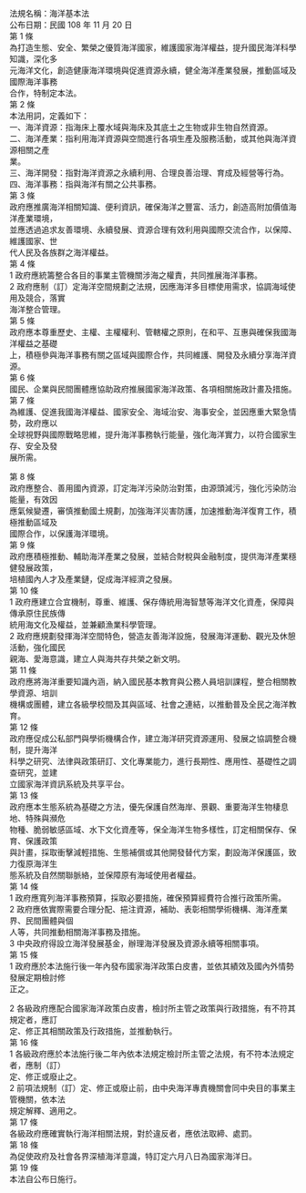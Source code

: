 法規名稱：海洋基本法  
公布日期：民國 108 年 11 月 20 日  
第 1 條  
為打造生態、安全、繁榮之優質海洋國家，維護國家海洋權益，提升國民海洋科學知識，深化多  
元海洋文化，創造健康海洋環境與促進資源永續，健全海洋產業發展，推動區域及國際海洋事務  
合作，特制定本法。  
第 2 條  
本法用詞，定義如下：  
一、海洋資源：指海床上覆水域與海床及其底土之生物或非生物自然資源。  
二、海洋產業：指利用海洋資源與空間進行各項生產及服務活動，或其他與海洋資源相關之產  
業。  
三、海洋開發：指對海洋資源之永續利用、合理良善治理、育成及經營等行為。  
四、海洋事務：指與海洋有關之公共事務。  
第 3 條  
政府應推廣海洋相關知識、便利資訊，確保海洋之豐富、活力，創造高附加價值海洋產業環境，  
並應透過追求友善環境、永續發展、資源合理有效利用與國際交流合作，以保障、維護國家、世  
代人民及各族群之海洋權益。  
第 4 條  
1 政府應統籌整合各目的事業主管機關涉海之權責，共同推展海洋事務。  
2 政府應制（訂）定海洋空間規劃之法規，因應海洋多目標使用需求，協調海域使用及競合，落實  
海洋整合管理。  
第 5 條  
政府應本尊重歷史、主權、主權權利、管轄權之原則，在和平、互惠與確保我國海洋權益之基礎  
上，積極參與海洋事務有關之區域與國際合作，共同維護、開發及永續分享海洋資源。  
第 6 條  
國民、企業與民間團體應協助政府推展國家海洋政策、各項相關施政計畫及措施。  
第 7 條  
為維護、促進我國海洋權益、國家安全、海域治安、海事安全，並因應重大緊急情勢，政府應以  
全球視野與國際戰略思維，提升海洋事務執行能量，強化海洋實力，以符合國家生存、安全及發  
展所需。  


第 8 條  
政府應整合、善用國內資源，訂定海洋污染防治對策，由源頭減污，強化污染防治能量，有效因  
應氣候變遷，審慎推動國土規劃，加強海洋災害防護，加速推動海洋復育工作，積極推動區域及  
國際合作，以保護海洋環境。  
第 9 條  
政府應積極推動、輔助海洋產業之發展，並結合財稅與金融制度，提供海洋產業穩健發展政策，  
培植國內人才及產業鏈，促成海洋經濟之發展。  
第 10 條  
1 政府應建立合宜機制，尊重、維護、保存傳統用海智慧等海洋文化資產，保障與傳承原住民族傳  
統用海文化及權益，並兼顧漁業科學管理。  
2 政府應規劃發揮海洋空間特色，營造友善海洋設施，發展海洋運動、觀光及休憩活動，強化國民  
親海、愛海意識，建立人與海共存共榮之新文明。  
第 11 條  
政府應將海洋重要知識內涵，納入國民基本教育與公務人員培訓課程，整合相關教學資源、培訓  
機構或團體，建立各級學校間及其與區域、社會之連結，以推動普及全民之海洋教育。  
第 12 條  
政府應促成公私部門與學術機構合作，建立海洋研究資源運用、發展之協調整合機制，提升海洋  
科學之研究、法律與政策研訂、文化專業能力，進行長期性、應用性、基礎性之調查研究，並建  
立國家海洋資訊系統及共享平台。  
第 13 條  
政府應本生態系統為基礎之方法，優先保護自然海岸、景觀、重要海洋生物棲息地、特殊與瀕危  
物種、脆弱敏感區域、水下文化資產等，保全海洋生物多樣性，訂定相關保存、保育、保護政策  
與計畫，採取衝擊減輕措施、生態補償或其他開發替代方案，劃設海洋保護區，致力復原海洋生  
態系統及自然關聯脈絡，並保障原有海域使用者權益。  
第 14 條  
1 政府應寬列海洋事務預算，採取必要措施，確保預算經費符合推行政策所需。  
2 政府應依實際需要合理分配、挹注資源，補助、表彰相關學術機構、海洋產業界、民間團體與個  
人等，共同推動相關海洋事務及措施。  
3 中央政府得設立海洋發展基金，辦理海洋發展及資源永續等相關事項。  
第 15 條  
1 政府應於本法施行後一年內發布國家海洋政策白皮書，並依其績效及國內外情勢發展定期檢討修  
正之。  


2 各級政府應配合國家海洋政策白皮書，檢討所主管之政策與行政措施，有不符其規定者，應訂  
定、修正其相關政策及行政措施，並推動執行。  
第 16 條  
1 各級政府應於本法施行後二年內依本法規定檢討所主管之法規，有不符本法規定者，應制（訂）  
定、修正或廢止之。  
2 前項法規制（訂）定、修正或廢止前，由中央海洋專責機關會同中央目的事業主管機關，依本法  
規定解釋、適用之。  
第 17 條  
各級政府應確實執行海洋相關法規，對於違反者，應依法取締、處罰。  
第 18 條  
為促使政府及社會各界深植海洋意識，特訂定六月八日為國家海洋日。  
第 19 條  
本法自公布日施行。  


